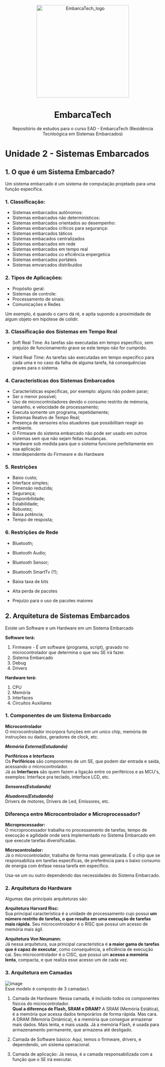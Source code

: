 <div align="center">
 <img width="300"
    alt="EmbarcaTech_logo"
    src=https://ifce.edu.br/noticias/ifce-integra-capacitacao-nacional-em-sistemas-embarcados/captura-de-tela-2024-07-08-141318-1.jpg/@@images/a46e3b52-3b0c-450e-afa2-353600ffb4c2.jpeg
    />
  <h1>EmbarcaTech</h1> 
  Repositório de estudos para o curso EAD - EmbarcaTech (Residência Tecnloógica em Sistemas Embarcados)
</div>

# Unidade 2 - Sistemas Embarcados
## 1. O que é um Sistema Embarcado?
Um sistema embarcado é um sistema de computação projetado para uma função específica.

### 1. Classificação:

- Sistemas embarcados autônomos:
- Sistemas embarcados não determinísticos:
- Sistemas embarcados orientados ao desempenho:
- Sistemas embarcados críticos para segurança: 
- Sistemas embarcados táticos
- Sistemas embacados centralizados
- Sistemas embarcados em rede
- Sistemas embarcados em tempo real
- Sistemas embarcados co eficiência enpergetica
- Sistemas embarcados portáteis
- Sistemas emvarcados distribuidos

### 2. Tipos de Aplicações:

- Propósito geral:
- Sistemas de controle:
- Processamento de sinais:
- Comunicações e Redes

Um exemplo, é quando o carro dá ré, e apita supondo a proximidade de algum objeto em hipótese de colidir.

### 3. Classificação dos Sistemas em Tempo Real
- Soft Real Time:
As tarefas são executadas em tempo específico, sem prejuízo de funcionamento grave se este tempo não for cumprido.

- Hard Real Time:
As tarefas são executadas em tempo específico para cada uma e no caso da falha de alguma tarefa, há consequências graves para o sistema.

### 4. Características dos Sistemas Embarcados
- Características específicas, por exemplo: alguns não podem parar;
- Ser o menor possível;
- Uso de microcontroladores devido o consumo restrito de mémoria, tamanho, e velocidade de processamento;
- Executa somente um programa, repetidamente;
- Sistemas Reativo de Tempo Real;
- Presença de sensores e/ou atuadores que possibilitam reagir ao ambiente.
- O Firmware do sistema embarcado não pode ser usado em outros sistemas sem que não sejam feitas mudanças.
- Hardware sob medida para que o sistema funcione perfeitamente em sua aplicação
- Interdependente do Firmware e do Hardware

### 5. Restrições
- Baixo custo;
- Interface simples;
- Dimensão reduzida;
- Segurança;
- Disponibilidade;
- Estabilidade;
- Robustez;
- Baixa potência;
- Tempo de resposta;

### 6. Restrições de Rede
- Bluetooth;
- Bluetooth Audio;
- Bluetooth Sensor;
- Bluetooth SmartTv (?);

- Baixa taxa de bits
- Alta perda de pacotes
- Prejuízo para o uso de pacotes maiores

## 2. Arquitetura de Sistemas Embarcados

Existe um Software e um Hardware em um Sistema Embarcado

**Software terá:**
1. Firmware - É um software (programa, script), gravado no microcontrolador que determina o que seu SE irá fazer.
2. Sistema Embarcado
3. Debug
4. Drivers

**Hardware terá:**
1. CPU
2. Memória
3. Interfaces
4. Circuitos Auxiliares

### 1. Componentes de um Sistema Embarcado
**Microcontrolador**\
O microcontrolador incorpora funções em um unico chip, memória de instruções ou dados, geradores de clock, etc.

***Memória Externa(Estudando)***

**Periféricos e Interfaces**\
Os **Periféricos** são componentes de um SE, que podem dar entrada e saída, acessando o microcontrolador.\
Já as **Interfaces** são quem fazem a ligação entre os periféricos e as MCU's, exemplos: Interface pra teclado, interface LCD, etc.

***Sensores(Estudando)***

***Atuadores(Estudando)***\
Drivers de motores, Drivers de Led, Emissores, etc.

### Diferença entre Microcontrolador e Microprocessador?
**Microprocessador:**\
O microprocessador trabalha no processamento de tarefas, tempo de execução e agilidade onde será implementado no Sistema Embarcado em que execute tarefas diversificadas.

**Microcontrolador:**\
Já o microcontrolador, trabalha de forma mais generalizada. É o chip que se responsabiliza em tarefas específicas, de preferência para o baixo consumo de energia com ênfase nessa tarefa em específico.

Usa-se um ou outro dependendo das necessidades do Sistema Embarcado.

### 2. Arquitetura do Hardware
Algumas das principais arquiteturas são:

**Arquitetura Harvard Risc:**\
Sua principal característica é a unidade de processamento cujo possui **um número restrito de tarefas, o que resulta em uma execução de tarefas mais rápida.** Seu microcontrolador é o RISC que possui um acesso de memória mais ágil.

**Arquitetura Von Neumann:**\
Já nessa arquitetura, sua principal característica é **a maior gama de tarefas que é capaz de executar**, como consequência, a eficiência de execução cai. Seu microcontrolador é o CISC, que possui um **acesso a memória lenta**, compacta, e que realiza esse acesso um de cada vez.

### 3. Arquitetura em Camadas
![image](https://github.com/user-attachments/assets/eeda6b74-8810-4422-9eff-537a80a001d8)\
Esse modelo é composto de 3 camadas:\
1. Camada de Hardware: Nessa camada, é incluído todos os componentes físicos do microcontrolador.\
**Qual a diferença de Flash, SRAM e DRAM?**
A SRAM (Memória Estática), é a memória que acessa dados temporários de forma rápida. Mas cara.
A DRAM (Memória Dinâmica), é a memória que consegue armazenar mais dados. Mais lenta, e mais usada.
Já a memória Flash, é usada para armazenamento permanente, que armazena até desligado.

3. Camada de Software básico: Aqui, temos o firmware, drivers, e dependendo, um sistema operacional.
4. Camada de aplicação: Já nessa, é a camada responsabilizada com a função que o SE irá executar.
